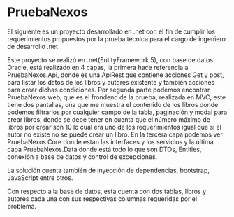 # PruebaNexos

El siguiente es un proyecto desarrollado en .net con el fin de cumplir los requerimientos propuestos por la prueba técnica para el cargo de ingeniero de desarrollo .net

Este proyecto se realizó en .net(EntityFramework 5), con base de datos Oracle, está realizado en 4 capas, la primera hace referencia a PruebaNexos.Api,
donde es una ApiRest que contiene acciones Get y post, para listar los datos de los libros y autores existente y también acciones para crear dichas condiciones.
Por segunda parte podemos encontrar PruebaNexos.web, que es el frondend de la prueba, realizada en MVC, este tiene dos pantallas, una que me muestra el contenido 
de los libros donde podemos filtrarlos por cualquier campo de la tabla, paginación y modal para crear libros, donde se debe tener en cuenta que el número máximo de 
libros por crear son 10 lo cual era uno de los requerimientos igual que si el autor no existe no se puede crear un libro. 
En la tercera capa podemos ver PruebaNexos.Core donde están las interfaces y los servicios y la última capa PruebaNexos.Data donde está todo lo que son DTOs, 
Entities, conexión a base de datos y control de excepciones.

La solución cuenta también de inyección de dependencias, bootstrap, JavaScript entre otros.

Con respecto a la base de datos, esta cuenta con dos tablas, libros y autores cada una con sus respectivas columnas requeridas por el problema.
